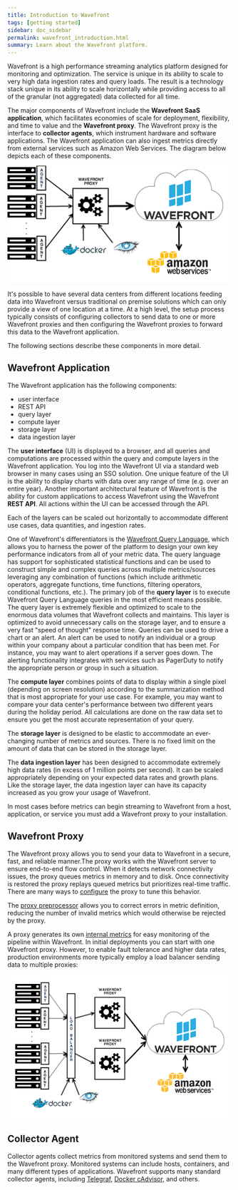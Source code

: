 ```yaml
---
title: Introduction to Wavefront
tags: [getting started]
sidebar: doc_sidebar
permalink: wavefront_introduction.html
summary: Learn about the Wavefront platform.
---
```

Wavefront is a high performance streaming analytics platform designed for monitoring and optimization.  The service is
unique in its ability to scale to very high data ingestion rates and query loads. The result is a technology stack
unique in its ability to scale horizontally while providing access to all of the granular (not aggregated) data
collected for all time.

The major components of Wavefront include the **Wavefront SaaS application**, which facilitates economies of scale for
deployment, flexibility, and time to value and the **Wavefront proxy**.  The Wavefront proxy is the interface to
**collector agents**, which instrument hardware and software applications. The Wavefront application can also ingest
metrics directly from external services such as Amazon Web Services. The diagram below depicts each of these components.

![Wavefront architecture](images/wavefront_architecture.png)

It's possible to have several data centers from different locations feeding data into Wavefront versus traditional on
premise solutions which can only provide a view of one location at a time.  At a high level, the setup process typically
consists of configuring collectors to send data to one or more Wavefront proxies and then configuring the Wavefront
proxies to forward this data to the Wavefront application.

The following sections describe these components in more detail.

## Wavefront Application

The Wavefront application has the following components:

-   user interface
-   REST API
-   query layer
-   compute layer
-   storage layer
-   data ingestion layer

The **user interface** (UI) is displayed to a browser, and all queries and computations are processed within the query
and compute layers in the Wavefront application.  You log into the Wavefront UI via a standard web browser in many cases
using an SSO solution.  One unique feature of the UI is the ability to display charts with data over any range of time
(e.g. over an entire year). Another important architectural feature of Wavefront is the ability for custom applications
to access Wavefront using the Wavefront **REST API**.  All actions within the UI can be accessed through the API.

Each of the layers can be scaled out horizontally to accommodate different use cases, data quantities, and ingestion
rates.

One of Wavefront's differentiators is the [Wavefront Query Language](query_language_reference), which allows you to
harness the power of the platform to design your own key performance indicators from all of your metric data. The query
language has support for sophisticated statistical functions and can be used to construct simple and complex queries
across multiple metrics/sources leveraging any combination of functions (which include arithmetic operators, aggregate
functions, time functions, filtering operators, conditional functions, etc.). The primary job of the **query layer** is
to execute Wavefront Query Language queries in the most efficient means possible. The query layer is extremely flexible
and optimized to scale to the enormous data volumes that Wavefront collects and maintains. This layer is optimized to
avoid unnecessary calls on the storage layer, and to ensure a very fast "speed of thought" response time. Queries can be
used to drive a chart or an alert. An alert can be used to notify an individual or a group within your company about a
particular condition that has been met.  For instance, you may want to alert operations if a server goes down. The
alerting functionality integrates with services such as PagerDuty to notify the appropriate person or group in such a
situation.

The **compute layer** combines points of data to display within a single pixel (depending on screen resolution)
according to the summarization method that is most appropriate for your use case. For example, you may want to compare
your data center's performance between two different years during the holiday period. All calculations are done on the
raw data set to ensure you get the most accurate representation of your query.

The **storage layer** is designed to be elastic to accommodate an ever-changing number of metrics and sources.  There is
no fixed limit on the amount of data that can be stored in the storage layer.

The **data ingestion layer** has been designed to accommodate extremely high data rates (in excess of 1 million points
per second).  It can be scaled appropriately depending on your expected data rates and growth plans.  Like the storage
layer, the data ingestion layer can have its capacity increased as you grow your usage of Wavefront.

In most cases before metrics can begin streaming to Wavefront from a host, application, or service you must add a
Wavefront proxy to your installation.

## Wavefront Proxy

The Wavefront proxy allows you to send your data to Wavefront in a secure, fast, and reliable manner.The proxy works
with the Wavefront server to ensure end-to-end flow control. When it detects network connectivity issues, the proxy
queues metrics in memory and to disk. Once connectivity is restored the proxy replays queued metrics but prioritizes
real-time traffic. There are many ways to [configure](proxies_configuring) the proxy to tune this behavior.

The [proxy preprocessor](proxies_preprocessor_rules) allows you to correct errors in metric definition, reducing the
number of invalid metrics which would otherwise be rejected by the proxy.

A proxy generates its own [internal metrics](wavefront_monitoring) for easy monitoring of the pipeline within Wavefront.
In initial deployments you can start with one Wavefront proxy. However, to enable fault tolerance and higher data rates,
production environments more typically employ a load balancer sending data to multiple proxies:

![Wavefront architecture load balanced](images/wavefront_architecture_lb.png)

## Collector Agent

Collector agents collect metrics from monitored systems and send them to the Wavefront proxy. Monitored systems can include hosts, containers, and many different types of applications. Wavefront supports many standard collector agents, including [Telegraf](integrations_telegraf), [Docker cAdvisor​](integrations_cadvisor), and others.


